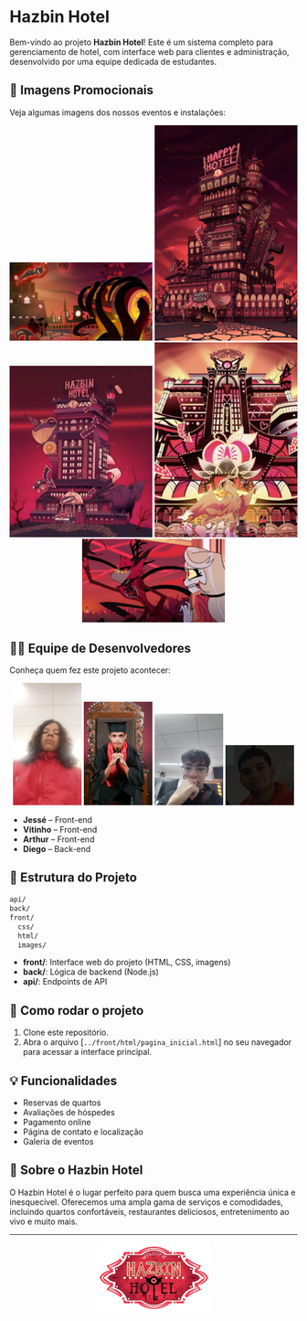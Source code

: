 # Hazbin Hotel

Bem-vindo ao projeto **Hazbin Hotel**! Este é um sistema completo para gerenciamento de hotel, com interface web para clientes e administração, desenvolvido por uma equipe dedicada de estudantes.

## 📸 Imagens Promocionais

Veja algumas imagens dos nossos eventos e instalações:

<p align="center">
  <img src="../front/images/ship.png" alt="Evento Promocional" width="250"/>
  <img src="../front/images/hotel1.png" alt="Hotel 1" width="250"/>
  <img src="../front/images/hotel2.png" alt="Hotel 2" width="250"/>
  <img src="../front/images/hotel3.png" alt="Hotel 3" width="250"/>
  <img src="../front/images/evento1.png" alt="Evento 1" width="250"/>
</p>

## 👨‍💻 Equipe de Desenvolvedores

Conheça quem fez este projeto acontecer:

<p align="center">
  <img src="../front/images/jesse.jpg" alt="Jessé" width="120"/>
  <img src="../front/images/vitin.jpg" alt="Vitinho" width="120"/>
  <img src="../front/images/arthur.jpg" alt="Arthur" width="120"/>
  <img src="../front/images/maradona.jpg" alt="Diego" width="120"/>
</p>

- **Jessé** – Front-end
- **Vitinho** – Front-end
- **Arthur** – Front-end
- **Diego** – Back-end

## 📂 Estrutura do Projeto

```
api/
back/
front/
  css/
  html/
  images/
```

- **front/**: Interface web do projeto (HTML, CSS, imagens)
- **back/**: Lógica de backend (Node.js)
- **api/**: Endpoints de API

## 🚀 Como rodar o projeto

1. Clone este repositório.
2. Abra o arquivo [`../front/html/pagina_inicial.html`] no seu navegador para acessar a interface principal.

## 💡 Funcionalidades

- Reservas de quartos
- Avaliações de hóspedes
- Pagamento online
- Página de contato e localização
- Galeria de eventos

## 🏨 Sobre o Hazbin Hotel

O Hazbin Hotel é o lugar perfeito para quem busca uma experiência única e inesquecível. Oferecemos uma ampla gama de serviços e comodidades, incluindo quartos confortáveis, restaurantes deliciosos, entretenimento ao vivo e muito mais.

---

<p align="center">
  <img src="../front/images/hazbin.png" alt="Hazbin Hotel" width="200"/>
</p>